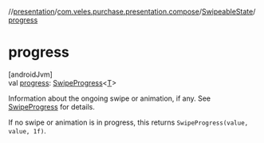 //[presentation](../../../index.md)/[com.veles.purchase.presentation.compose](../index.md)/[SwipeableState](index.md)/[progress](progress.md)

# progress

[androidJvm]\
val [progress](progress.md): [SwipeProgress](../-swipe-progress/index.md)&lt;[T](index.md)&gt;

Information about the ongoing swipe or animation, if any. See [SwipeProgress](../-swipe-progress/index.md) for details.

If no swipe or animation is in progress, this returns `SwipeProgress(value, value, 1f)`.

